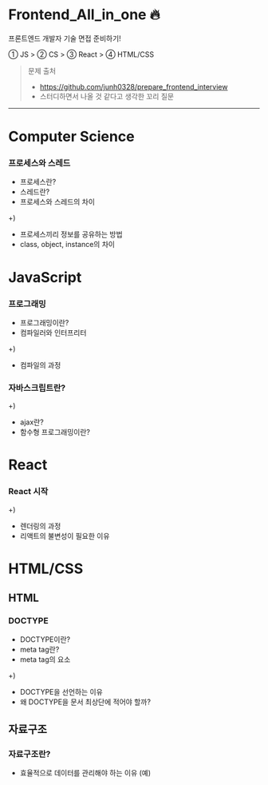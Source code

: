 # Frontend_All_in_one 🔥
프론트엔드 개발자 기술 면접 준비하기!

① JS > ② CS > ③ React > ④ HTML/CSS
> 문제 출처
> - https://github.com/junh0328/prepare_frontend_interview
> - 스터디하면서 나올  것 같다고 생각한 꼬리 질문

---

# Computer Science
### 프로세스와 스레드
- 프로세스란?
- 스레드란?
- 프로세스와 스레드의 차이

+)
- 프로세스끼리 정보를 공유하는 방법
- class, object, instance의 차이
# JavaScript
### 프로그래밍
- 프로그래밍이란?
- 컴파일러와 인터프리터
  
+)
- 컴파일의 과정
### 자바스크립트란?
+) 
- ajax란?
- 함수형 프로그래밍이란?
# React
### React 시작
+)
- 렌더링의 과정
- 리액트의 불변성이 필요한 이유
# HTML/CSS

## HTML
### DOCTYPE
- DOCTYPE이란?
- meta tag란?
- meta tag의 요소

+)
- DOCTYPE을 선언하는 이유
- 왜 DOCTYPE을 문서 최상단에 적어야 할까?

## 자료구조
### 자료구조란?
- 효율적으로 데이터를 관리해야 하는 이유 (예)
